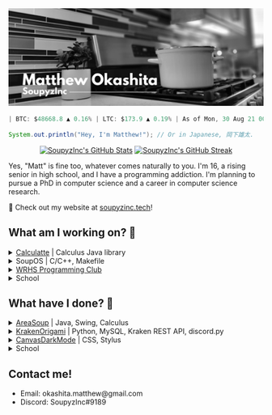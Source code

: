 <!--
  Thanks for peeking under the hood! It's pretty neat, right?

  While you are welcome to use this README as a guide, please
  DO NOT just blindly copy it. 1. It's never good to blindly 
  copy code you don't understand and 2. You may end up leaving
  my information in your README.

  I used <a href="https://github.com/ouuan">ouuan's</a> 
  <a href="https://github.com/ouuan/ouuan">README</a> as a guide 
  to setting up this repository's GitHub Actions to display the 
  below crypto prices.

  I'm glad you enjoyed my README enough to take a peak under 
  the hood! <3
    - Matthew Okashita | SoupyzInc (https://github.com/SoupyzInc)
-->

<img src="https://github.com/SoupyzInc/SoupyzInc/blob/master/Images/GitHub%20Banner.png" alt="Matthew Okashita | SoupyzInc">

<!--START_SECTION:crypto-prices-->
```java
| BTC: $48668.8 ▲ 0.16% | LTC: $173.9 ▲ 0.19% | As of Mon, 30 Aug 21 00:42:23 +0000 | From the Kraken REST API. |
```
<!--END_SECTION:crypto-prices-->

```java
System.out.println("Hey, I'm Matthew!"); // Or in Japanese, 岡下雄太.
```

<p align="center">
  <a href="https://github.com/anuraghazra/github-readme-stats"><img width="48%" src="https://github-readme-stats.vercel.app/api?username=soupyzinc&count_private=true&show_icons=true&theme=dark&title_color=9aa0a6&text_coolor+9aa0a6&icon_color=CAD1D9&bg_color=00000000" alt="SoupyzInc's GitHub Stats"></a>
  <a href="https://github.com/DenverCoder1/github-readme-streak-stats"><img width="48%" src="https://github-readme-streak-stats.herokuapp.com?user=SoupyzInc&background=00000000&stroke=9AA0A6&currStreakNum=9AA0A6&fire=DD2727&ring=DD2727&sideNums=9AA0A6&sideLabels=9AA0A6&currStreakLabel=DD2727&border=9AA0A6&dates=9AA0A6" alt="SoupyzInc's GitHub Streak"></a>
</p>

<p>Yes, "Matt" is fine too, whatever comes naturally to you. I'm 16, a rising senior in high school, and I have a programming addiction. I'm planning to pursue a PhD in computer science and a career in computer science research.

<p>🔗 Check out my website at <a href="https://soupyzinc.tech/">soupyzinc.tech</a>!<br>

<h2>What am I working on? 🤔</h2>
<details>
  <summary><a href="https://github.com/Derivasians/Calculatte">Calculatte</a> | Calculus Java library</summary>
  <blockquote>
    A simple Java calculus library. Why? Because I love math <i>and</i> programming! ❤️
  </blockquote>
</details>

<details>
  <summary>SoupOS | C/C++, Makefile</summary>
  <blockquote>
    My own operating system built from scratch. Being made with the guidance of 
    <a href="https://www.youtube.com/watch?v=mpPbKEeWIHU&list=PLxN4E629pPnJxCQCLy7E0SQY_zuumOVyZ">Poncho's OS Dev series</a>. 
    Currently debugging the page table manager.
  </blockquote>
</details>

<details>
  <summary><a href="https://github.com/WRHS-Programming-Club">WRHS Programming Club</a></summary>
  <blockquote>
    Cofounder and president of the WRHS Programming Club.
  </blockquote>
</details>

<details>
  <summary>School</summary>
  <blockquote>
    Expected coursework: AP Physics 2, AP Calculus BC, AP Statistics.<br>
    Others: CodeQuest Orlando 2021, Marching Band, Indoor Percussion, Concert Band.
  </blockquote>
</details>

<h2>What have I done? 🎉</h2>
<details>
  <summary><a href="https://github.com/SoupyzInc/AreaSoup">AreaSoup</a> | Java, Swing, Calculus</summary>
  <blockquote>
    A Java Swing app to visualize different integral approximation techniques.<br><br>
    <img src="https://github.com/SoupyzInc/AreaSoup/blob/main/AreaSoup%20Demo.gif" alt="Demo of AreaSoup">
  </blockquote>
</details>

<details>
  <summary><a href="https://github.com/SoupyzInc/KrakenOrigami">KrakenOrigami</a> | Python, MySQL, Kraken REST API, discord.py</summary>
  <blockquote>A Discord bot written in Python to paper trade crypto currencies. It utilizes 
    <a href="https://github.com/Rapptz/discord.py">discord.py</a> and MySQL to make and store paper trades. 
    Prices are taken from the <a href="https://docs.kraken.com/rest/">Kraken REST API</a> using 
    <a href="https://github.com/veox/python3-krakenex">krakenex</a>.<br><br>
    <img src="https://github.com/SoupyzInc/KrakenOrigami/blob/main/Wiki/Kraken_Showcase.png" alt="KrakenOrigami Demo">
  </blockquote>
</details>

<details>
  <summary><a href="https://github.com/SoupyzInc/CanvasDarkMode">CanvasDarkMode</a> | CSS, Stylus</summary>
  <blockquote>An open source Stylus extension to give Canvas a dark mode. Now students can work late at night 
    without burning their retinas out!<br><br>
    <img src="https://github.com/SoupyzInc/CanvasDarkMode/blob/main/images/Dashboardv1.1.5.png" alt="CanvasDarkMode Demo">
  </blockquote>
</details>

<details>
  <summary>School</summary>
  <blockquote>
    Coursework: AP Computer Science A (5), AP Physics 1 (4), AP Calculus AB (4), AP English Language (4), C# Programming (COP2360).<br>
    Other achievements: CodeQuest Orlando 2020, MOS Certified, Florida Marching Band 2019 Class 4A State Champions.
  </blockquote>
</details>

<h2>Contact me!</h2>
<ul>
  <li>Email: okashita.matthew@gmail.com</li>
  <li>Discord: SoupyzInc#9189</li>
</ul>
